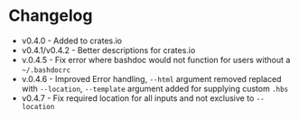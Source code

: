 # Changelog

- v0.4.0 - Added to crates.io
- v0.4.1/v0.4.2 - Better descriptions for crates.io
- v.0.4.5 - Fix error where bashdoc would not function for users without a `~/.bashdocrc`
- v.0.4.6 - Improved Error handling, `--html` argument removed replaced with `--location`, `--template` argument added for supplying custom `.hbs`
- v0.4.7 - Fix required location for all inputs and not exclusive to `--location`
